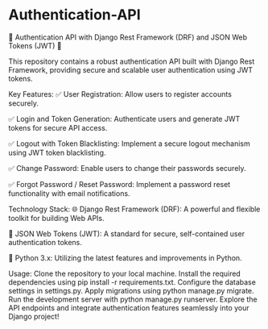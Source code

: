 # Authentication-API
🔐 Authentication API with Django Rest Framework (DRF) and JSON Web Tokens (JWT) 🔐

This repository contains a robust authentication API built with Django Rest Framework, providing secure and scalable user authentication using JWT tokens.

Key Features:
✅ User Registration: Allow users to register accounts securely.

✅ Login and Token Generation: Authenticate users and generate JWT tokens for secure API access.

✅ Logout with Token Blacklisting: Implement a secure logout mechanism using JWT token blacklisting.

✅ Change Password: Enable users to change their passwords securely.

✅ Forgot Password / Reset Password: Implement a password reset functionality with email notifications.

Technology Stack:
🌐 Django Rest Framework (DRF): A powerful and flexible toolkit for building Web APIs.

🔑 JSON Web Tokens (JWT): A standard for secure, self-contained user authentication tokens.

🚀 Python 3.x: Utilizing the latest features and improvements in Python.

Usage:
Clone the repository to your local machine.
Install the required dependencies using pip install -r requirements.txt.
Configure the database settings in settings.py.
Apply migrations using python manage.py migrate.
Run the development server with python manage.py runserver.
Explore the API endpoints and integrate authentication features seamlessly into your Django project!

